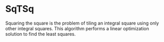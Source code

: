 # SqTSq
Squaring the square is the problem of tiling an integral square using only other integral squares. This algorithm performs a linear optimization solution to find the least squares. 

